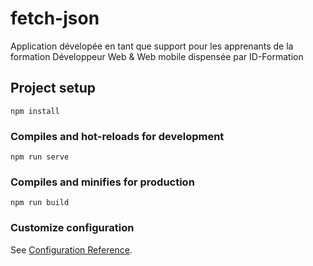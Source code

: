 # fetch-json
Application dévelopée en tant que support pour les apprenants de la formation Développeur Web & Web mobile dispensée par ID-Formation
## Project setup
```
npm install
```

### Compiles and hot-reloads for development
```
npm run serve
```

### Compiles and minifies for production
```
npm run build
```

### Customize configuration
See [Configuration Reference](https://cli.vuejs.org/config/).
